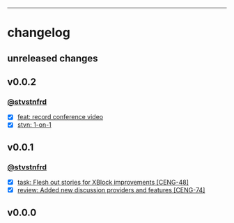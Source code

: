 ---
# changelog

## unreleased changes

## v0.0.2

### [@stvstnfrd](https://github.com/stvstnfrd/openedx-meta/issues/assigned/stvstnfrd)

- [x] [feat: record conference video](https://github.com/stvstnfrd/openedx-meta/projects/3#card-60951398)
- [x] [stvn: 1-on-1](https://github.com/stvstnfrd/openedx-meta/projects/3#card-60993251)

## v0.0.1

### [@stvstnfrd](https://github.com/stvstnfrd/openedx-meta/issues/assigned/stvstnfrd)

- [x] [task: Flesh out stories for XBlock improvements [CENG-48]](https://github.com/stvstnfrd/openedx-meta/issues/122)
- [x] [review: Added new discussion providers and features [CENG-74]](https://github.com/stvstnfrd/openedx-meta/issues/119)

## v0.0.0


